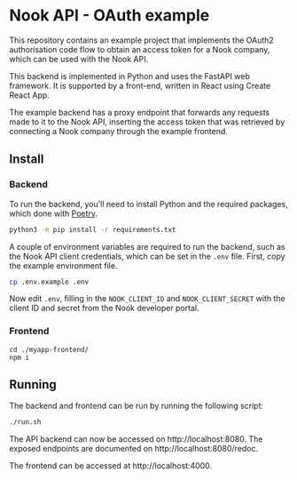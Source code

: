 # Nook API - OAuth example

This repository contains an example project that implements the
OAuth2 authorisation code flow to obtain an access token for a Nook
company, which can be used with the Nook API.

This backend is implemented in Python and uses the FastAPI web
framework. It is supported by a front-end, written in React using Create
React App.

The example backend has a proxy endpoint that forwards any requests
made to it to the Nook API, inserting the access token that was
retrieved by connecting a Nook company through the example frontend.

## Install

### Backend

To run the backend, you'll need to install Python and the required
packages, which  done with [Poetry](https://python-poetry.org/).

```bash
python3 -m pip install -r requirements.txt
```

A couple of environment variables are required to run the backend, such
as the Nook API client credentials, which can be set in the `.env` file.
First, copy the example environment file.

```bash
cp .env.example .env
```

Now edit `.env`, filling in the `NOOK_CLIENT_ID` and
`NOOK_CLIENT_SECRET` with the client ID and secret from the Nook
developer portal.

### Frontend

```
cd ./myapp-frontend/
npm i
```

## Running

The backend and frontend can be run by running the following script:

```bash
./run.sh
```

The API backend can now be accessed on http://localhost:8080. The
exposed endpoints are documented on http://localhost:8080/redoc.

The frontend can be accessed at http://localhost:4000.

